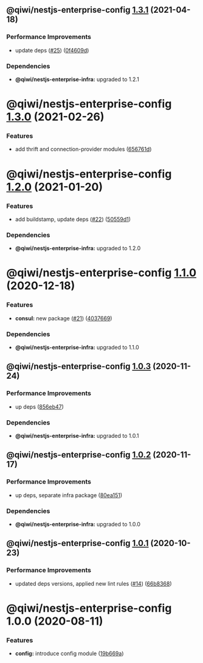 ## @qiwi/nestjs-enterprise-config [1.3.1](https://github.com/qiwi/nestjs-enterprise/compare/@qiwi/nestjs-enterprise-config@1.3.0...@qiwi/nestjs-enterprise-config@1.3.1) (2021-04-18)


### Performance Improvements

* update deps ([#25](https://github.com/qiwi/nestjs-enterprise/issues/25)) ([0f4609d](https://github.com/qiwi/nestjs-enterprise/commit/0f4609d372deb4e5af1943c8505d03cb174356ae))





### Dependencies

* **@qiwi/nestjs-enterprise-infra:** upgraded to 1.2.1

# @qiwi/nestjs-enterprise-config [1.3.0](https://github.com/qiwi/nestjs-enterprise/compare/@qiwi/nestjs-enterprise-config@1.2.0...@qiwi/nestjs-enterprise-config@1.3.0) (2021-02-26)


### Features

* add thrift and connection-provider modules ([656761d](https://github.com/qiwi/nestjs-enterprise/commit/656761d137aa5d1d93ae364ce489e2061e23e8bf))

# @qiwi/nestjs-enterprise-config [1.2.0](https://github.com/qiwi/nestjs-enterprise/compare/@qiwi/nestjs-enterprise-config@1.1.0...@qiwi/nestjs-enterprise-config@1.2.0) (2021-01-20)


### Features

* add buildstamp, update deps ([#22](https://github.com/qiwi/nestjs-enterprise/issues/22)) ([50559d1](https://github.com/qiwi/nestjs-enterprise/commit/50559d13f269f19106e16d447f5813ebc5f3455c))





### Dependencies

* **@qiwi/nestjs-enterprise-infra:** upgraded to 1.2.0

# @qiwi/nestjs-enterprise-config [1.1.0](https://github.com/qiwi/nestjs-enterprise/compare/@qiwi/nestjs-enterprise-config@1.0.3...@qiwi/nestjs-enterprise-config@1.1.0) (2020-12-18)


### Features

* **consul:** new package ([#21](https://github.com/qiwi/nestjs-enterprise/issues/21)) ([4037669](https://github.com/qiwi/nestjs-enterprise/commit/40376697a61ff39a9db08bc10b9f242c2b4fe7bf))





### Dependencies

* **@qiwi/nestjs-enterprise-infra:** upgraded to 1.1.0

## @qiwi/nestjs-enterprise-config [1.0.3](https://github.com/qiwi/nestjs-enterprise/compare/@qiwi/nestjs-enterprise-config@1.0.2...@qiwi/nestjs-enterprise-config@1.0.3) (2020-11-24)


### Performance Improvements

* up deps ([856eb47](https://github.com/qiwi/nestjs-enterprise/commit/856eb47915d387d594d1605462f53fa22149990b))





### Dependencies

* **@qiwi/nestjs-enterprise-infra:** upgraded to 1.0.1

## @qiwi/nestjs-enterprise-config [1.0.2](https://github.com/qiwi/nestjs-enterprise/compare/@qiwi/nestjs-enterprise-config@1.0.1...@qiwi/nestjs-enterprise-config@1.0.2) (2020-11-17)


### Performance Improvements

* up deps, separate infra package ([80ea151](https://github.com/qiwi/nestjs-enterprise/commit/80ea151c96d65e761b2506a0c046a550e616196b))





### Dependencies

* **@qiwi/nestjs-enterprise-infra:** upgraded to 1.0.0

## @qiwi/nestjs-enterprise-config [1.0.1](https://github.com/qiwi/nestjs-enterprise/compare/@qiwi/nestjs-enterprise-config@1.0.0...@qiwi/nestjs-enterprise-config@1.0.1) (2020-10-23)


### Performance Improvements

* updated deps versions, applied new lint rules ([#14](https://github.com/qiwi/nestjs-enterprise/issues/14)) ([66b8368](https://github.com/qiwi/nestjs-enterprise/commit/66b83683a8da0949ff5507037e8d8955b852c151))

# @qiwi/nestjs-enterprise-config 1.0.0 (2020-08-11)


### Features

* **config:** introduce config module ([19b669a](https://github.com/qiwi/nestjs-enterprise/commit/19b669ad73b2e9d6c83c3afc74327335948dae54))
